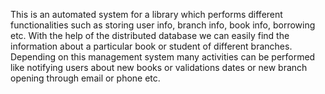 This is an automated system for a library which performs different functionalities such as storing user info, branch info, book info, borrowing etc. With the help of the distributed database we can easily find the information about a 
particular book or student of different branches.  Depending on this management system many activities can be performed like notifying users about new books or validations dates or new branch opening through email or phone etc. 
